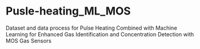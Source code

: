 # Pusle-heating_ML_MOS
Dataset and data process for Pulse Heating Combined with Machine Learning for Enhanced Gas Identification and Concentration Detection with MOS Gas Sensors
